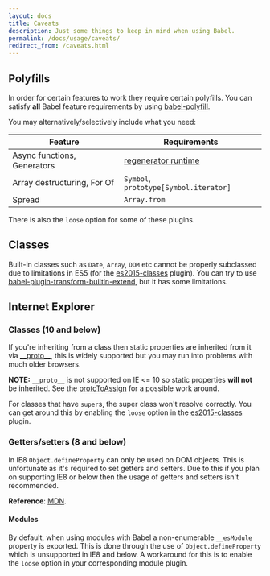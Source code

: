 ```yaml
---
layout: docs
title: Caveats
description: Just some things to keep in mind when using Babel.
permalink: /docs/usage/caveats/
redirect_from: /caveats.html
---
```


## Polyfills

In order for certain features to work they require certain polyfills. You can satisfy **all**
Babel feature requirements by using [babel-polyfill](/docs/usage/polyfill).

You may alternatively/selectively include what you need:

| Feature                     | Requirements                                                                          |
| --------------------------- | ------------------------------------------------------------------------------------- |
| Async functions, Generators | [regenerator runtime](https://github.com/facebook/regenerator/blob/master/runtime.js) |
| Array destructuring, For Of | `Symbol`, `prototype[Symbol.iterator]`                                                |
| Spread                      | `Array.from`                                                                          |

There is also the `loose` option for some of these plugins. 

## Classes

Built-in classes such as `Date`, `Array`, `DOM` etc cannot be properly subclassed
due to limitations in ES5 (for the [es2015-classes](/docs/plugins/transform-es2015-classes) plugin).
You can try to use [babel-plugin-transform-builtin-extend](https://github.com/loganfsmyth/babel-plugin-transform-builtin-extend), but it has some limitations.


## Internet Explorer

### Classes (10 and below)

If you're inheriting from a class then static properties are inherited from it
via [\_\_proto\_\_](https://developer.mozilla.org/en-US/docs/Web/JavaScript/Reference/Global_Objects/Object/proto),
this is widely supported but you may run into problems with much older browsers.

**NOTE:** `__proto__` is not supported on IE <= 10 so static properties
**will not** be inherited. See the
[protoToAssign](/docs/plugins/transform-proto-to-assign) for a possible work
around.

For classes that have `super`s, the super class won't resolve correctly. You can
get around this by enabling the `loose` option in the [es2015-classes](/docs/plugins/transform-es2015-classes) plugin.

### Getters/setters (8 and below)

In IE8 `Object.defineProperty` can only be used on DOM objects. This is
unfortunate as it's required to set getters and setters. Due to this if
you plan on supporting IE8 or below then the usage of getters and setters
isn't recommended.

**Reference**: [MDN](https://developer.mozilla.org/en/docs/Web/JavaScript/Reference/Global_Objects/Object/defineProperty#Internet_Explorer_8_specific_notes).

#### Modules

By default, when using modules with Babel a non-enumerable `__esModule` property
is exported. This is done through the use of `Object.defineProperty` which is
unsupported in IE8 and below. A workaround for this is to enable the `loose` option in your corresponding module plugin.
